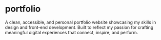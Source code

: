 # portfolio
A clean, accessible, and personal portfolio website showcasing my skills in design and front-end development. Built to reflect my passion for crafting meaningful digital experiences that connect, inspire, and perform.
